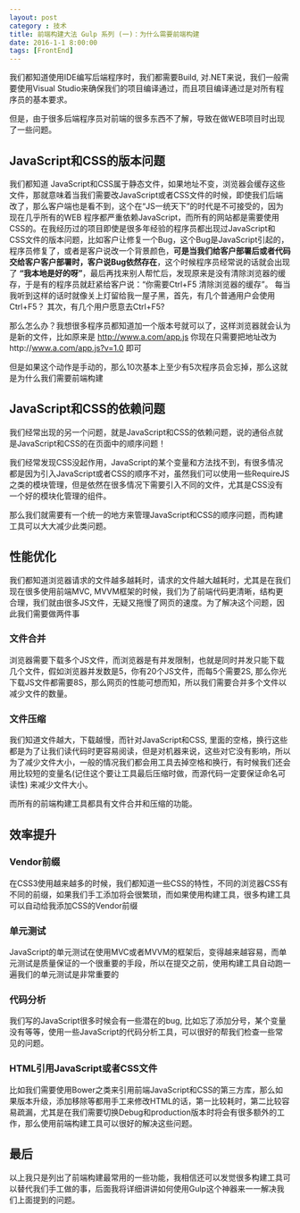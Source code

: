```yaml
---
layout: post
category : 技术
title: 前端构建大法 Gulp 系列 (一)：为什么需要前端构建 
date: 2016-1-1 8:00:00
tags: [FrontEnd]
---
```



我们都知道使用IDE编写后端程序时，我们都需要Build, 对.NET来说，我们一般需要使用Visual Studio来确保我们的项目编译通过，而且项目编译通过是对所有程序员的基本要求。

但是，由于很多后端程序员对前端的很多东西不了解，导致在做WEB项目时出现了一些问题。

##  JavaScript和CSS的版本问题
我们都知道 JavaScript和CSS属于静态文件，如果地址不变，浏览器会缓存这些文件，那就意味着当我们需要改JavaScript或者CSS文件的时候，即使我们后端改了，那么客户端也是看不到，这个在“JS一统天下”的时代是不可接受的，因为现在几乎所有的WEB 程序都严重依赖JavaScript，而所有的网站都是需要使用CSS的。在我经历过的项目即使是很多年经验的程序员都出现过JavaScript和CSS文件的版本问题，比如客户让修复一个Bug，这个Bug是JavaScript引起的，程序员修复了，或者是客户说改一个背景颜色，<strong>可是当我们给客户部署后或者代码交给客户客户部署时，客户说Bug依然存在</strong>，这个时候程序员经常说的话就会出现了 <strong>“我本地是好的呀”</strong>，最后再找来别人帮忙后，发现原来是没有清除浏览器的缓存，于是有的程序员就赶紧给客户说：“你需要Ctrl+F5 清除浏览器的缓存”。 每当我听到这样的话时就像关上灯留给我一屋子黑，首先，有几个普通用户会使用Ctrl+F5？ 其次，有几个用户愿意去Ctrl+F5?

那么怎么办？我想很多程序员都知道加一个版本号就可以了，这样浏览器就会认为是新的文件，比如原来是 http://www.a.com/app.js 你现在只需要把地址改为http://www.a.com/app.js?v=1.0 即可

但是如果这个动作是手动的，那么10次基本上至少有5次程序员会忘掉，那么这就是为什么我们需要前端构建

## JavaScript和CSS的依赖问题

我们经常出现的另一个问题，就是JavaScript和CSS的依赖问题，说的通俗点就是JavaScript和CSS的在页面中的顺序问题！

我们经常发现CSS没起作用，JavaScript的某个变量和方法找不到，有很多情况都是因为引入JavaScript或者CSS的顺序不对，虽然我们可以使用一些RequireJS之类的模块管理，但是依然在很多情况下需要引入不同的文件，尤其是CSS没有一个好的模块化管理的组件。

那么我们就需要有一个统一的地方来管理JavaScript和CSS的顺序问题，而构建工具可以大大减少此类问题。

## 性能优化

我们都知道浏览器请求的文件越多越耗时，请求的文件越大越耗时，尤其是在我们现在很多使用前端MVC, MVVM框架的时候，我们为了前端代码更清晰，结构更合理，我们就由很多JS文件，无疑又拖慢了网页的速度。为了解决这个问题，因此我们需要做两件事

### 文件合并

浏览器需要下载多个JS文件，而浏览器是有并发限制，也就是同时并发只能下载几个文件，假如浏览器并发数是5，你有20个JS文件，而每5个需要2S, 那么你光下载JS文件都需要8S，那么网页的性能可想而知，所以我们需要合并多个文件以减少文件的数量。

### 文件压缩

我们知道文件越大，下载越慢，而针对JavaScript和CSS, 里面的空格，换行这些都是为了让我们读代码时更容易阅读，但是对机器来说，这些对它没有影响，所以为了减少文件大小，一般的情况我们都会用工具去掉空格和换行，有时候我们还会用比较短的变量名(记住这个要让工具最后压缩时做，而源代码一定要保证命名可读性) 来减少文件大小。

而所有的前端构建工具都具有文件合并和压缩的功能。

## 效率提升

### Vendor前缀

在CSS3使用越来越多的时候，我们都知道一些CSS的特性，不同的浏览器CSS有不同的前缀，如果我们手工添加将会很繁琐，而如果使用构建工具，很多构建工具可以自动给我添加CSS的Vendor前缀

### 单元测试

JavaScript的单元测试在使用MVC或者MVVM的框架后，变得越来越容易，而单元测试是质量保证的一个很重要的手段，所以在提交之前，使用构建工具自动跑一遍我们的单元测试是非常重要的

### 代码分析

我们写的JavaScript很多时候会有一些潜在的bug, 比如忘了添加分号，某个变量没有等等，使用一些JavaScript的代码分析工具，可以很好的帮我们检查一些常见的问题。

### HTML引用JavaScript或者CSS文件

比如我们需要使用Bower之类来引用前端JavaScript和CSS的第三方库，那么如果版本升级，添加移除等都用手工来修改HTML的话，第一比较耗时，第二比较容易疏漏，尤其是在我们需要切换Debug和production版本时将会有很多额外的工作，那么使用前端构建工具可以很好的解决这些问题。

## 最后

以上我只是列出了前端构建最常用的一些功能，我相信还可以发觉很多构建工具可以替代我们手工做的事，后面我将详细讲讲如何使用Gulp这个神器来一一解决我们上面提到的问题。